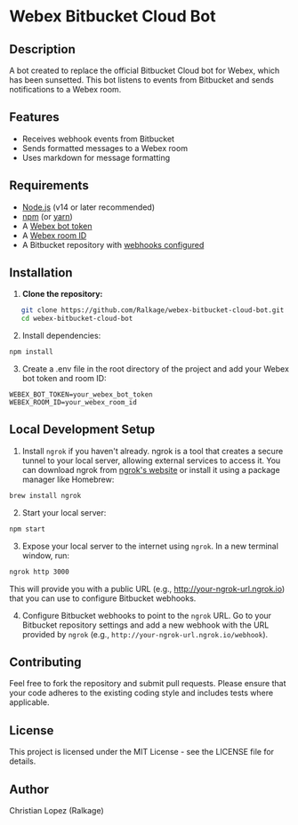# Webex Bitbucket Cloud Bot

## Description

A bot created to replace the official Bitbucket Cloud bot for Webex, which has been sunsetted. This bot listens to events from Bitbucket and sends notifications to a Webex room.

## Features

- Receives webhook events from Bitbucket
- Sends formatted messages to a Webex room
- Uses markdown for message formatting

## Requirements

- [Node.js](https://nodejs.org/) (v14 or later recommended)
- [npm](https://www.npmjs.com/) (or [yarn](https://classic.yarnpkg.com/))
- A [Webex bot token](https://developer.webex.com/docs/bots)
- A [Webex room ID](https://developer.webex.com/docs/rooms)
- A Bitbucket repository with [webhooks configured](https://support.atlassian.com/bitbucket-cloud/docs/manage-webhooks/)

## Installation

1. **Clone the repository:**

```bash
   git clone https://github.com/Ralkage/webex-bitbucket-cloud-bot.git
   cd webex-bitbucket-cloud-bot
```

2. Install dependencies:

```bash
npm install
```

3. Create a .env file in the root directory of the project and add your Webex bot token and room ID:

```env
WEBEX_BOT_TOKEN=your_webex_bot_token
WEBEX_ROOM_ID=your_webex_room_id
```

## Local Development Setup

1. Install `ngrok` if you haven't already. ngrok is a tool that creates a secure tunnel to your local server, allowing external services to access it. You can download ngrok from [ngrok's website](https://ngrok.com/) or install it using a package manager like Homebrew:

```bash
brew install ngrok
```

2. Start your local server:

```bash
npm start
```

3. Expose your local server to the internet using `ngrok`. In a new terminal window, run:

```bash
ngrok http 3000
```

This will provide you with a public URL (e.g., http://your-ngrok-url.ngrok.io) that you can use to configure Bitbucket webhooks.

4. Configure Bitbucket webhooks to point to the `ngrok` URL. Go to your Bitbucket repository settings and add a new webhook with the URL provided by `ngrok` (e.g., `http://your-ngrok-url.ngrok.io/webhook`).

## Contributing

Feel free to fork the repository and submit pull requests. Please ensure that your code adheres to the existing coding style and includes tests where applicable.

## License

This project is licensed under the MIT License - see the LICENSE file for details.

## Author

Christian Lopez (Ralkage)
